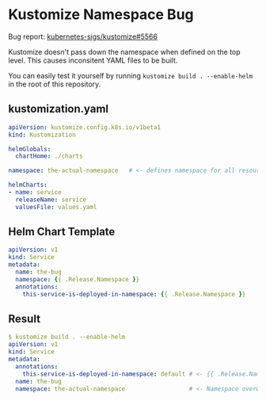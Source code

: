 # Kustomize Namespace Bug

Bug report: [kubernetes-sigs/kustomize#5566](https://github.com/kubernetes-sigs/kustomize/issues/5566)

Kustomize doesn't pass down the namespace when defined on the top level. This causes inconsitent YAML files to be built.

You can easily test it yourself by running `kustomize build . --enable-helm` in the root of this repository.

## kustomization.yaml

```yaml
apiVersion: kustomize.config.k8s.io/v1beta1
kind: Kustomization

helmGlobals:
  chartHome: ./charts

namespace: the-actual-namespace   # <- defines namespace for all resources

helmCharts:
- name: service
  releaseName: service
  valuesFile: values.yaml
```

## Helm Chart Template

```yaml
apiVersion: v1
kind: Service
metadata:
  name: the-bug
  namespace: {{ .Release.Namespace }}
  annotations:
    this-service-is-deployed-in-namespace: {{ .Release.Namespace }}
```

## Result

```yaml
$ kustomize build . --enable-helm
apiVersion: v1
kind: Service
metadata:
  annotations:
    this-service-is-deployed-in-namespace: default # <- {{ .Release.Namespace }} still points to "default"
  name: the-bug
  namespace: the-actual-namespace                  # <- Namespace overwritten by Kustomization to the correct value
```
